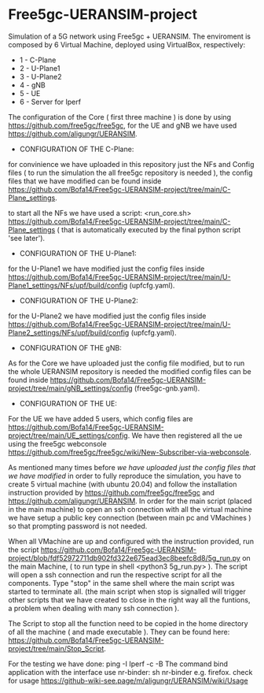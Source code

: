 # Free5gc-UERANSIM-project
Simulation of a 5G network using Free5gc + UERANSIM. The enviroment is composed by 6 Virtual Machine, deployed using VirtualBox, respectively:
* 1 - C-Plane 
* 2 - U-Plane1
* 3 - U-Plane2
* 4 - gNB
* 5 - UE
* 6 - Server for Iperf

The configuration of the Core ( first three machine ) is done by using https://github.com/free5gc/free5gc, for the UE and gNB we have used https://github.com/aligungr/UERANSIM.




* CONFIGURATION OF THE C-Plane:

for convinience we have uploaded in this repository just the NFs and Config files ( to run the simulation the all free5gc repository is needed ),
the config files that we have modified can be found inside https://github.com/Bofa14/Free5gc-UERANSIM-project/tree/main/C-Plane_settings.

to start all the NFs we have used a script: <run_core.sh> https://github.com/Bofa14/Free5gc-UERANSIM-project/tree/main/C-Plane_settings ( that is automatically executed by the final python script 'see later').


* CONFIGURATION OF THE U-Plane1:

for the U-Plane1 we have modified just the config files inside https://github.com/Bofa14/Free5gc-UERANSIM-project/tree/main/U-Plane1_settings/NFs/upf/build/config (upfcfg.yaml).


* CONFIGURATION OF THE U-Plane2:

for the U-Plane2 we have modified just the config files inside https://github.com/Bofa14/Free5gc-UERANSIM-project/tree/main/U-Plane2_settings/NFs/upf/build/config (upfcfg.yaml).


* CONFIGURATION OF THE gNB:

As for the Core we have uploaded just the config file modified, but to run the whole UERANSIM repository is needed
the modified config files can be found inside https://github.com/Bofa14/Free5gc-UERANSIM-project/tree/main/gNB_settings/config (free5gc-gnb.yaml).


* CONFIGURATION OF THE UE:

For the UE we have added 5 users, which config files are https://github.com/Bofa14/Free5gc-UERANSIM-project/tree/main/UE_settings/config.
We have then registered all the ue using the free5gc webconsole https://github.com/free5gc/free5gc/wiki/New-Subscriber-via-webconsole.






As mentioned many times before *we have uploaded just the config files that we have modified* in order to fully reproduce the simulation, you have to create 5 virtual machine (with ubuntu 20.04) and follow the installation instruction provided by https://github.com/free5gc/free5gc and https://github.com/aligungr/UERANSIM.
In order for the main script (placed in the main machine) to open an ssh connection with all the virtual machine we have setup a public key connection (between main pc and VMachines ) so that prompting password is not needed.


When all VMachine are up and configured with the instruction provided, run the script https://github.com/Bofa14/Free5gc-UERANSIM-project/blob/fdf52972711db902fd322e675ead3ec8beefc8d8/5g_run.py on the main Machine, ( to run type in shell <python3 5g_run.py> ). The script will open a ssh connection and run the respective script for all the components. Type "stop" in the same shell where the main script was started to terminate all. (the main script when stop is signalled will trigger other scripts that we have created to close in the right way all the funtions, a problem when dealing with many ssh connection ).

The Script to stop all the function need to be copied in the home directory of all the machine ( and made executable ). They can be found here: https://github.com/Bofa14/Free5gc-UERANSIM-project/tree/main/Stop_Script.

For the testing we have done:
ping -I <interface> <server>
Iperf -c <server> -B <interface>
The command bind application with the interface use nr-binder: sh nr-binder <interface> <app> e.g. firefox.
check for usage https://github-wiki-see.page/m/aligungr/UERANSIM/wiki/Usage


